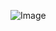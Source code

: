 ![Image](https://github.com/mIwJopS4J4e2/palworld3mJqJwJt4aqn/assets/165829487/afe6799e-bd63-4698-a1a6-4f525b41ac2a)


